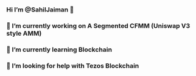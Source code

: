 ### Hi I’m @SahilJaiman 👋
### 🔭 I’m currently working on A Segmented CFMM (Uniswap V3 style AMM)
### 🌱 I’m currently learning Blockchain
### 🤔 I’m looking for help with Tezos Blockchain
